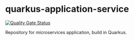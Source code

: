 # quarkus-application-service
[![Quality Gate Status](https://sonarcloud.io/api/project_badges/measure?project=upa-io_quarkus-application-service&metric=alert_status)](https://sonarcloud.io/summary/new_code?id=upa-io_quarkus-application-service)

Repository for microservices application, build in Quarkus.
